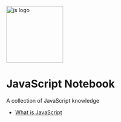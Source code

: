 <img height="150" width="150" src="http://2ality.com/2011/10/logo-js/js.jpg" alt="js logo"/><br/>
# JavaScript Notebook
A collection of JavaScript knowledge



* [What is JavaScript](what_is_js.md)
